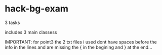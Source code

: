 # hack-bg-exam
3 tasks

includes 3 main classess

IMPORTANT: for point3 the 2 txt files i used dont 
have spaces before the info in the lines and are 
missing the { in the begining and } at the end...
